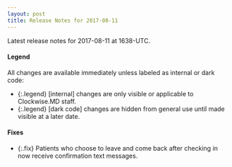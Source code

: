 ```yaml
---
layout: post
title: Release Notes for 2017-08-11
---
```


Latest release notes for 2017-08-11 at 1638-UTC.

<div class='legend' markdown='1'>

#### Legend

All changes are available immediately unless labeled as internal or dark code:

- {:.legend} [internal] changes are only visible or applicable to Clockwise.MD staff.
- {:.legend} [dark code] changes are hidden from general use until made visible at a later date.

</div>


<div class='fixes' markdown='1'>

#### Fixes

- {:.fix} Patients who choose to leave and come back after checking in now receive confirmation text messages.

</div>
